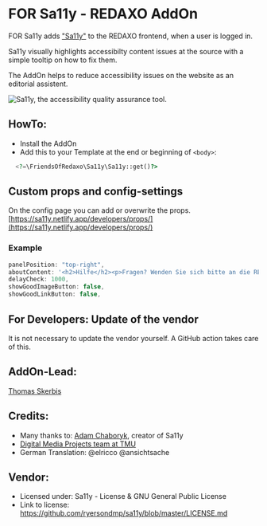 # FOR Sa11y - REDAXO AddOn

FOR Sa11y adds ["Sa11y"](https://sa11y.netlify.app) to the REDAXO frontend, when a user is logged in.  
 
Sa11y visually highlights accessibilty content issues at the source with a simple tooltip on how to fix them. 

The AddOn helps to reduce accessibility issues on the website as an editorial assistent. 

![Sa11y, the accessibility quality assurance tool.](https://ryersondmp.github.io/sa11y/assets/github-banner.png)

## HowTo: 

- Install the AddOn 
- Add this to your Template at the end or beginning of `<body>`: 

```php
  <?=\FriendsOfRedaxo\Sa11y\Sa11y::get()?>
```

## Custom props and config-settings 

On the config page you can add or overwrite the props. 
[https://sa11y.netlify.app/developers/props/](https://sa11y.netlify.app/developers/props/)

### Example

```js
panelPosition: "top-right",
aboutContent: '<h2>Hilfe</h2><p>Fragen? Wenden Sie sich bitte an die REDAXO Community</p>',
delayCheck: 1000,
showGoodImageButton: false,
showGoodLinkButton: false,
```


## For Developers: Update of the vendor

It is not necessary to update the vendor yourself. A GitHub action takes care of this.  


## AddOn-Lead: 
[Thomas Skerbis](https://github.com/skerbis) 

## Credits:
- Many thanks to: [Adam Chaboryk](https://github.com/adamchaboryk), creator of Sa11y
- [Digital Media Projects team at TMU](https://github.com/ryersondmp)
- German Translation:  @elricco @ansichtsache

## Vendor: 
- Licensed under: Sa11y - License & GNU General Public License
- Link to license: https://github.com/ryersondmp/sa11y/blob/master/LICENSE.md
